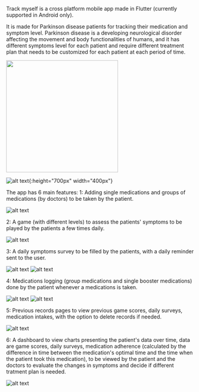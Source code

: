 Track myself is a cross platform mobile app made in Flutter (currently supported in Android only).

It is made for Parkinson disease patients for tracking their medication and symptom level. Parkinson disease is a developing neurological disorder affecting the movement and body functionalities of humans, and it has different symptoms level for each patient and require different treatment plan that needs to be customized for each patient at each period of time.


<img src="https://github.com/FadyTawfeek/track-myself-flutter-app/blob/master/Screenshot_20210315-122856.jpg" width="300">


![alt text](https://github.com/FadyTawfeek/track-myself-flutter-app/blob/master/Screenshot_20210315-122856.jpg){:height="700px" width="400px"}


The app has 6 main features:
1: Adding single medications and groups of medications (by doctors) to be taken by the patient.


![alt text](https://github.com/FadyTawfeek/track-myself-flutter-app/blob/master/Screenshot_20210329-025043.jpg)


2: A game (with different levels) to assess the patients' symptoms to be played by the patients a few times daily.


![alt text](https://github.com/FadyTawfeek/track-myself-flutter-app/blob/master/Screenshot_20210303-195121.jpg)


3: A daily symptoms survey to be filled by the patients, with a daily reminder sent to the user.


![alt text](https://github.com/FadyTawfeek/track-myself-flutter-app/blob/master/Screenshot_20210305-001113.jpg)
![alt text](https://github.com/FadyTawfeek/track-myself-flutter-app/blob/master/Screenshot_20210304-200030_One%20UI%20Home.jpg)


4: Medications logging (group medications and single booster medications) done by the patient whenever a medications is taken.


![alt text](https://github.com/FadyTawfeek/track-myself-flutter-app/blob/master/Screenshot_20210305-001210.jpg)
![alt text](https://github.com/FadyTawfeek/track-myself-flutter-app/blob/master/Screenshot_20210305-001226.jpg)


5: Previous records pages to view previous game scores, daily surveys, medication intakes, with the option to delete records if needed.


![alt text](https://github.com/FadyTawfeek/track-myself-flutter-app/blob/master/Screenshot_20210305-133520.jpg)


6: A dashboard to view charts presenting the patient's data over time, data are game scores, daily surveys, medication adherence (calculated by the difference in time between the medication's optimal time and the time when the patient took this medication), to be viewed by the patient and the doctors to evaluate the changes in symptoms and decide if different tratment plan is needed.


![alt text](https://github.com/FadyTawfeek/track-myself-flutter-app/blob/master/screencapture-fadytawfeek-shinyapps-io-Track-Myself-2021-03-29-02_57_17.png)

